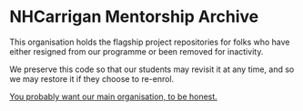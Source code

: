 # NHCarrigan Mentorship Archive

This organisation holds the flagship project repositories for folks who have either resigned from our programme or been removed for inactivity.

We preserve this code so that our students may revisit it at any time, and so we may restore it if they choose to re-enrol.

[You probably want our main organisation, to be honest.](https://github.com/nhcarrigan-mentorship)
